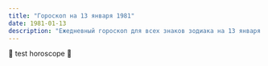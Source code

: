 ```yaml
---
title: "Гороскоп на 13 января 1981"
date: 1981-01-13
description: "Ежедневный гороскоп для всех знаков зодиака на 13 января 1981 года от Мадам Мистаро"
---
```


🌟 test horoscope 🌟